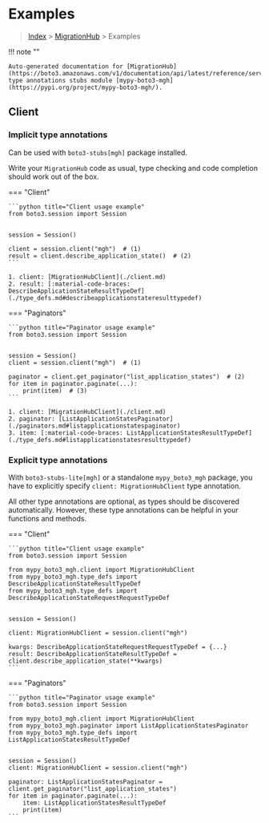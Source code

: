 # Examples

> [Index](../README.md) > [MigrationHub](./README.md) > Examples

!!! note ""

    Auto-generated documentation for [MigrationHub](https://boto3.amazonaws.com/v1/documentation/api/latest/reference/services/mgh.html#MigrationHub)
    type annotations stubs module [mypy-boto3-mgh](https://pypi.org/project/mypy-boto3-mgh/).

## Client

### Implicit type annotations

Can be used with `boto3-stubs[mgh]` package installed.

Write your `MigrationHub` code as usual,
type checking and code completion should work out of the box.


=== "Client"

    ```python title="Client usage example"
    from boto3.session import Session


    session = Session()

    client = session.client("mgh")  # (1)
    result = client.describe_application_state()  # (2)
    ```

    1. client: [MigrationHubClient](./client.md)
    2. result: [:material-code-braces: DescribeApplicationStateResultTypeDef](./type_defs.md#describeapplicationstateresulttypedef) 



=== "Paginators"

    ```python title="Paginator usage example"
    from boto3.session import Session


    session = Session()
    client = session.client("mgh")  # (1)

    paginator = client.get_paginator("list_application_states")  # (2)
    for item in paginator.paginate(...):
        print(item)  # (3)
    ```

    1. client: [MigrationHubClient](./client.md)
    2. paginator: [ListApplicationStatesPaginator](./paginators.md#listapplicationstatespaginator)
    3. item: [:material-code-braces: ListApplicationStatesResultTypeDef](./type_defs.md#listapplicationstatesresulttypedef) 




### Explicit type annotations

With `boto3-stubs-lite[mgh]`
or a standalone `mypy_boto3_mgh` package, you have to explicitly specify `client: MigrationHubClient` type annotation.

All other type annotations are optional, as types should be discovered automatically.
However, these type annotations can be helpful in your functions and methods.


=== "Client"

    ```python title="Client usage example"
    from boto3.session import Session

    from mypy_boto3_mgh.client import MigrationHubClient
    from mypy_boto3_mgh.type_defs import DescribeApplicationStateResultTypeDef
    from mypy_boto3_mgh.type_defs import DescribeApplicationStateRequestRequestTypeDef


    session = Session()

    client: MigrationHubClient = session.client("mgh")

    kwargs: DescribeApplicationStateRequestRequestTypeDef = {...}
    result: DescribeApplicationStateResultTypeDef = client.describe_application_state(**kwargs)
    ```



=== "Paginators"

    ```python title="Paginator usage example"
    from boto3.session import Session

    from mypy_boto3_mgh.client import MigrationHubClient
    from mypy_boto3_mgh.paginator import ListApplicationStatesPaginator
    from mypy_boto3_mgh.type_defs import ListApplicationStatesResultTypeDef


    session = Session()
    client: MigrationHubClient = session.client("mgh")

    paginator: ListApplicationStatesPaginator = client.get_paginator("list_application_states")
    for item in paginator.paginate(...):
        item: ListApplicationStatesResultTypeDef
        print(item)
    ```




